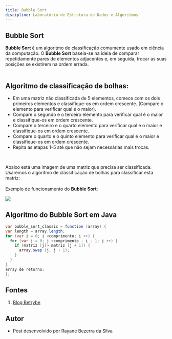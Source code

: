```yaml
---
title: Bubble Sort 
discipline: Laboratório de Estrutura de Dados e Algoritmos
---
```


## Bubble Sort 

<strong>Bubble Sort </strong>é um algoritmo de classificação comumente usado em ciência da computação. O <strong>Bubble Sort</strong> baseia-se na ideia de comparar repetidamente pares de elementos adjacentes e, em seguida, trocar as suas posições se existirem na ordem errada.
<br><br>

## Algoritmo de classificação de bolhas: 

- Em uma matriz não classificada de 5 elementos, comece com os dois primeiros elementos e classifique-os em ordem crescente. (Compare o elemento para verificar qual é o maior).
- Compare o segundo e o terceiro elemento para verificar qual é o maior e classifique-os em ordem crescente.
- Compare o terceiro e o quarto elemento para verificar qual é o maior e classifique-os em ordem crescente.
- Compare o quarto e o quinto elemento para verificar qual é o maior e classifique-os em ordem crescente.
- Repita as etapas 1–5 até que não sejam necessárias mais trocas.

<br>

Abaixo está uma imagem de uma matriz que precisa ser classificada. Usaremos o algoritmo de classificação de bolhas para classificar esta matriz:
<br><br>
Exemplo de funcionamento do <strong>Bubble Sort</strong>:

<img src="https://lh5.googleusercontent.com/_oLwPF5ZvaZZ4pGD-HvSUSw6nTwwHjUwcLpNigUvb24-PKNwjMUwXcWYWf2wp4HopzHkh9JVmZd_AFYP4HjSYelidbw4FRo1fHrWV3KxbFM13xlRLALb-y-EbLhEmln11lhwEZPV">

## Algoritmo do Bubble Sort em Java

```java
var bubble_sort_classic = function (array) {
var length = array.length;
for (var i = 0; i <comprimento; i ++) {
  for (var j = 0; j <comprimento - i - 1; j ++) {
    if (matriz [j]> matriz [j + 1]) {
      array.swap (j, j + 1);
    }
  }
}
array de retorno;
};
```
## Fontes

1. <a href="https://blog.betrybe.com/tecnologia/bubble-sort-tudo-sobre/" target= "_blank" > Blog Betrybe </a>

## Autor

- Post desenvolvido por Rayane Bezerra da Silva 
